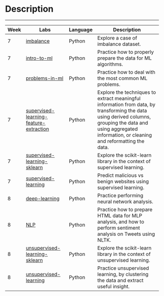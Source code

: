 # Description
---------

| Week 	| Labs                                                                                                                                                	| Language 	| Description                                                                                                                                                                                                    	|
|------	|-----------------------------------------------------------------------------------------------------------------------------------------------------	|----------	|----------------------------------------------------------------------------------------------------------------------------------------------------------------------------------------------------------------	|
| 7    	| [imbalance](https://github.com/gladysmawarni/ironhack-labs/tree/main/M3/W7-lab-imbalance)                                                           	| Python   	| Explore a case of imbalance dataset.                                                                                                                                                                           	|
| 7    	| [intro-to-ml](https://github.com/gladysmawarni/ironhack-labs/tree/main/M3/W7-lab-intro-to-ml)                                                       	| Python   	| Practice how to properly prepare the data for ML algorithms.                                                                                                                                                   	|
| 7    	| [problems-in-ml](https://github.com/gladysmawarni/ironhack-labs/tree/main/M3/W7-lab-problems-in-ml)                                                 	| Python   	| Practice how to deal with the most common ML problems.                                                                                                                                                         	|
| 7    	| [supervised-learning-feature-extraction](https://github.com/gladysmawarni/ironhack-labs/tree/main/M3/W7-lab-supervised-learning-feature-extraction) 	| Python   	| Explore the techniques to extract meaningful information from data, by transforming the data using derived columns, grouping the data and using aggregated information, or cleaning and reformatting the data. 	|
| 7    	| [supervised-learning-sklearn](https://github.com/gladysmawarni/ironhack-labs/tree/main/M3/W7-lab-supervised-learning-sklearn)                       	| Python   	| Explore the scikit-learn library in the context of supervised learning.                                                                                                                                        	|
| 7    	| [supervised-learning](https://github.com/gladysmawarni/ironhack-labs/tree/main/M3/W7-lab-supervised-learning)                                       	| Python   	| Predict malicious vs benign websites using supervised learning.                                                                                                                                                	|
| 8    	| [deep-learning](https://github.com/gladysmawarni/ironhack-labs/tree/main/M3/W8-lab-deep-learning)                                                   	| Python   	| Practice performing neural network analysis.                                                                                                                                                                   	|
| 8    	| [NLP](https://github.com/gladysmawarni/ironhack-labs/tree/main/M3/W8-lab-nlp)                                                                       	| Python   	| Practice how to prepare HTML data for MLP analysis, and how to perform sentiment analysis on Tweets using NLTK.                                                                                                	|
| 8    	| [unsupervised-learning-sklearn](https://github.com/gladysmawarni/ironhack-labs/tree/main/M3/W8-lab-unsupervised-learning-and-sklearn)               	| Python   	| Explore the scikit-learn library in the context of unsupervised learning.                                                                                                                                      	|
| 8    	| [unsupervised-learning](https://github.com/gladysmawarni/ironhack-labs/tree/main/M3/W8-lab-unsupervised-learning)                                   	| Python   	| Practice unsupervised learning, by clustering the data and extract useful insight.                                                                                                                             	|
